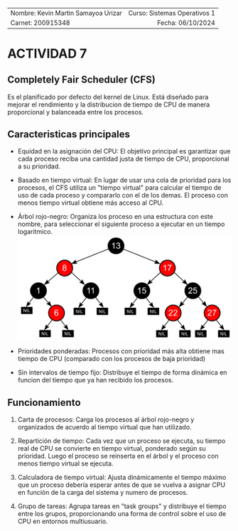 |              |                |
|    :---      |      ---:      |
| Nombre: Kevin Martin Samayoa Urizar | Curso: Sistemas Operativos 1 |
| Carnet: 200915348                   | Fecha: 06/10/2024            |

# ACTIVIDAD 7

## Completely Fair Scheduler (CFS)

Es el planificado por defecto del kernel de Linux. Está diseñado para mejorar el rendimiento y la distribucion de tiempo de CPU de manera proporcional y balanceada entre los procesos. 

## Caracteristicas principales

* Equidad en la asignación del CPU: El objetivo principal es garantizar que cada proceso reciba una cantidad justa de tiempo de CPU, proporcional a su prioridad.

* Basado en tiempo virtual: En lugar de usar una cola de prioridad para los procesos, el CFS utiliza un "tiempo virtual" para calcular el tiempo de uso de cada proceso y compararlo con el de los demas. El proceso con menos tiempo virtual obtiene más acceso al CPU.

* Árbol rojo-negro: Organiza los proceso en una estructura con este nombre, para seleccionar el siguiente proceso a ejecutar en un tiempo logaritmico.
![imagen](arbol.svg)

* Prioridades ponderadas: Procesos con prioridad más alta obtiene mas tiempo de CPU (comparado con los procesos de baja prioridad)

* Sin intervalos de tiempo fijo: Distribuye el tiempo de forma dinámica en funcion del tiempo que ya han recibido los procesos. 

## Funcionamiento 

1. Carta de procesos: Carga los procesos al árbol rojo-negro y organizados de acuerdo al tiempo virtual que han utilizado.

2. Repartición de tiempo: Cada vez que un proceso se ejecuta, su tiempo real de CPU se convierte en tiempo virtual, ponderado según su prioridad. Luego el proceso se reinserta en el árbol y el proceso con menos tiempo virtual se ejecuta.

3. Calculadora de tiempo virtual: Ajusta dinámicamente el tiempo máximo que un proceso debería esperar antes de que se vuelva a asignar CPU en función de la carga del sistema y numero de procesos.

4. Grupo de tareas: Agrupa tareas en "task groups" y distribuye el tiempo entre los grupos, proporcionando una forma de control sobre el uso de CPU en entornos multiusuario. 